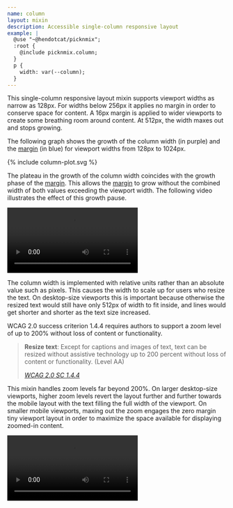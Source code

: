 ```yaml
---
name: column
layout: mixin
description: Accessible single-column responsive layout
example: |
  @use "~@hendotcat/picknmix";
  :root {
    @include picknmix.column;
  }
  p {
    width: var(--column);
  }
---
```


This single-column responsive layout mixin supports viewport widths as narrow
as 128px. For widths below 256px it applies no margin in order to conserve
space for content. A 16px margin is applied to wider viewports to create some
breathing room around content. At 512px, the width maxes out and stops growing.

The following graph shows the growth of the column width (in purple) and the
[margin] (in blue) for viewport widths from 128px to 1024px.

{% include column-plot.svg %}

The plateau in the growth of the column width coincides with the growth phase
of the [margin]. This allows the [margin] to grow without the combined width of
both values exceeding the viewport width. The following video illustrates the
effect of this growth pause.

<video
  autoplay
  controls
  loop
  src="/column/margin-pause.mp4"
  aria-label="The Google Chrome dev tools with a page containing a cyan box. As the page is widened, the box grows with it. Around 256px of width, the box briefly stops growing with the page width as a margin appears around it."
/>

The column width is implemented with relative units rather than an absolute
value such as pixels. This causes the width to scale up for users who resize
the text. On desktop-size viewports this is important because otherwise the
resized text would still have only 512px of width to fit inside, and lines
would get shorter and shorter as the text size increased.

WCAG 2.0 success criterion 1.4.4 requires authors to support a zoom level of up
to 200% without loss of content or functionality.

<blockquote>
  <p>
    <strong>Resize text</strong>: Except for captions and images of text, text
    can be resized without assistive technology up to 200 percent without loss
    of content or functionality. (Level AA)
  </p>
  <footer>
    <cite>
      <a href="https://www.w3.org/TR/UNDERSTANDING-WCAG20/visual-audio-contrast-scale.html">
        WCAG 2.0 SC 1.4.4
      </a>
    </cite>
  </footer>
</blockquote>

This mixin handles zoom levels far beyond 200%. On larger desktop-size
viewports, higher zoom levels revert the layout further and further towards the
mobile layout with the text filling the full width of the viewport. On smaller
mobile viewports, maxing out the zoom engages the zero margin tiny viewport
layout in order to maximize the space available for displaying zoomed-in content.

<video
  autoplay
  controls
  loop
  src="/column/mobile-zoom.mp4"
  aria-label="Mobile Safari with the text size controls enabled and a cyan box on the page. As the text size increases, the box grows. Eventually the margin around the box disappears and it occupies the full width of the page."
/>

[margin]: /margin
